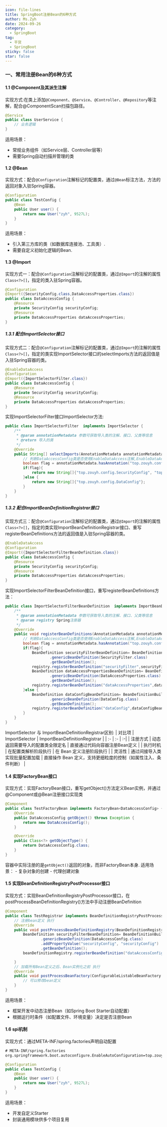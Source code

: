 ```yaml
---
icon: file-lines
title: SpringBoot注册Bean的6种方式
author: Ms.Zyh
date: 2024-09-26
category:
  - SpringBoot
tag:
  - 干货
  - SpringBoot
sticky: false
star: false
---
```


### 一、常用注册Bean的6种方式
#### 1.1 @Component及其派生注解
实现方式:在类上添加`@Component`、`@Service`、`@Controller`、`@Repository`等注解，配合@ComponentScan扫描包路径。
```java
@Service
public class UserService {
    // 业务逻辑
}
```
适用场景：
- 常规业务组件（如Service层、Controller层等）
- 需要Spring自动扫描并管理的类

#### 1.2 @Bean
实现方式：配合`@Configuration`注解标记的配置类，通过`@Bean`标注方法，方法的返回对象入驻Spring容器。
```java
@Configuration
public class TestConfig {
    @Bean
    public User user() {
        return new User("zyh", 9527L);
    }
}
```
适用场景：
- 引入第三方库的类（如数据库连接池、工具类）.
- 需要自定义初始化逻辑的Bean.

#### 1.3 @Import
实现方式一：配合`@Configuration`注解标记的配置类，通过`@Import`的注解的属性`Class<?>[]`，指定的类入驻Spring容器。
```java
@Configuration
@Import({SecurityConfig.class,DataAccessProperties.class})
public class DataAccessConfig {
    @Resource
    private SecurityConfig securityConfig;
    @Resource
    private DataAccessProperties dataAccessProperties;
}
```
##### 1.3.1 配合ImportSelector接口
实现方式二：配合`@Configuration`注解标记的配置类，通过`@Import`的注解的属性`Class<?>[]`，指定的类实现ImportSelector接口的selectImports方法的返回值是入驻Spring容器的类。
```java
@EnableDataAccess
@Configuration
@Import({ImportSelectorFilter.class})
public class DataAccessConfig {
    @Resource
    private SecurityConfig securityConfig;
    @Resource
    private DataAccessProperties dataAccessProperties;
}
```
实现ImportSelectorFilter接口ImportSelector方法:
```java
public class ImportSelectorFilter  implements ImportSelector {
    /**
     * @param annotationMetadata 参数可获取导入类的注解、接口、父类等信息
     * @return 导入的类
     */
    @Override
    public String[] selectImports(AnnotationMetadata annotationMetadata) {
        // 判断DataAccessConfig类是否使用EnableDataAccess注解,EnableDataAccess注解这里是自定义 的注解
        boolean flag = annotationMetadata.hasAnnotation("top.zouyh.config.EnableDataAccess");
        if(flag){
            return new String[]{"top.zouyh.config.SecurityConfig", "top.zouyh.config.DataAccessProperties"};
        }else {
            return new String[]{"top.zouyh.config.DataConfig"};
        }
    }
}
```
##### 1.3.2 配合ImportBeanDefinitionRegistrar接口
实现方式三：配合`@Configuration`注解标记的配置类，通过`@Import`的注解的属性`Class<?>[]`，指定的类实现ImportBeanDefinitionRegistrar接口、重写registerBeanDefinitions方法的返回值是入驻Spring容器的类。
```java
@EnableDataAccess
@Configuration
@Import({ImportSelectorFilterBeanDefinition.class})
public class DataAccessConfig {
    @Resource
    private SecurityConfig securityConfig;
    @Resource
    private DataAccessProperties dataAccessProperties;
}
```
实现ImportSelectorFilterBeanDefinition接口，重写registerBeanDefinitions方法：
```java
public class ImportSelectorFilterBeanDefinition  implements ImportBeanDefinitionRegistrar {
    /**
     * @param annotationMetadata 参数可获取导入类的注解、接口、父类等信息
     * @param registry Spring注册器
     */
    @Override
    public void registerBeanDefinitions(AnnotationMetadata annotationMetadata, BeanDefinitionRegistry registry) {
        // 判断DataAccessConfig类是否使用EnableDataAccess注解,EnableDataAccess注解这里是自定义 的注解
        boolean flag = annotationMetadata.hasAnnotation("top.zouyh.config.EnableDataAccess");
        if(flag){
            BeanDefinition securityFilterBeanDefinition= BeanDefinitionBuilder
                    .genericBeanDefinition(SecurityFilter.class)
                    .getBeanDefinition();
            registry.registerBeanDefinition("securityFilter",securityFilterBeanDefinition);
            BeanDefinition dataAccessPropertiesBeanDefinition= BeanDefinitionBuilder
                    .genericBeanDefinition(DataAccessProperties.class)
                    .getBeanDefinition();
            registry.registerBeanDefinition("dataAccessProperties",dataAccessPropertiesBeanDefinition);
        }else {
            BeanDefinition dataConfigBeanDefinition= BeanDefinitionBuilder
                    .genericBeanDefinition(DataConfig.class)
                    .getBeanDefinition();
            registry.registerBeanDefinition("dataConfig",dataConfigBeanDefinition);
        }
    }
}

```
ImportSelector 与 ImportBeanDefinitionRegistrar‌区别:
| 对比项 |  ImportSelector | ImportBeanDefinitionRegistrar‌ |
| :- | :- | :-|
| 注册方式 | 动态返回需要导入的‌配置类全限定名 | 直接通过代码向容器‌注册Bean定义‌ |
| 执行时机 | 在配置类解析阶段执行 | 在 Bean 定义注册阶段执行 |
| 灵活性 | 通过间接导入类实现批量配置加载 | 直接操作 Bean 定义，支持更细粒度的控制（如属性注入、条件判断） |

#### 1.4 实现FactoryBean接口
实现方式：实现FactoryBean接口，重写getObject()方法定义Bean实例，并通过@Component或@Bean注册接口实现类
```java
@Component
public class TestFactoryBean implements FactoryBean<DataAccessConfig> {
    @Override
    public DataAccessConfig getObject() throws Exception {
        return new DataAccessConfig();
    }

    @Override
    public Class<?> getObjectType() {
        return DataAccessConfig.class;
    }
}
```
容器中实际注册的是`getObject()`返回的对象，而非FactoryBean本身.
适用场景：
	- 复杂对象的创建
	- 代理创建对象

#### 1.5 实现BeanDefinitionRegistryPostProcessor接口
实现方式：实现BeanDefinitionRegistryPostProcessor接口，在postProcessBeanDefinitionRegistry()方法中手动注册BeanDefinition
```java
@Component
public class TestRegistrar implements BeanDefinitionRegistryPostProcessor {
    // 注册bean定义 执行
    @Override
    public void postProcessBeanDefinitionRegistry(BeanDefinitionRegistry beanDefinitionRegistry) throws BeansException {
        BeanDefinition securityFilterBeanDefinition= BeanDefinitionBuilder
                .genericBeanDefinition(DataAccessConfig.class)
                .addPropertyValue("securityConfig", "securityConfig")
                .getBeanDefinition();
        beanDefinitionRegistry.registerBeanDefinition("dataAccessConfig",securityFilterBeanDefinition);

    }
    // 加载所有Bean定义之后、Bean实例化之前 执行
    @Override
    public void postProcessBeanFactory(ConfigurableListableBeanFactory configurableListableBeanFactory) throws BeansException {
        // 可以修改bean定义
    }
}

```
适用场景：
- 框架开发中动态注册Bean（如Spring Boot Starter自动配置）
- 根据运行时条件（如配置文件、环境变量）‌决定是否注册Bean

#### 1.6 spi机制
实现方式：通过META-INF/spring.factories声明自动配置
```xml
# META-INF/spring.factories
org.springframework.boot.autoconfigure.EnableAutoConfiguration=top.zouyh.TestConfig
```
```java
@Configuration
public class TestConfig {
    @Bean
    public User user() {
        return new User("zyh", 9527L);
    }
}
```
适用场景：
- 开发自定义Starter
- 封装通用模块供多个项目复用


